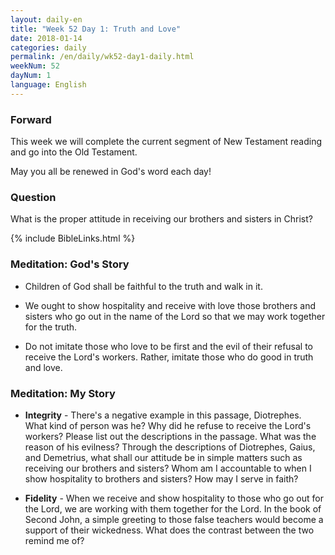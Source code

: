 ```yaml
---
layout: daily-en
title: "Week 52 Day 1: Truth and Love"
date: 2018-01-14 
categories: daily
permalink: /en/daily/wk52-day1-daily.html
weekNum: 52
dayNum: 1
language: English
---
```


### Forward     
This week we will complete the current segment of New Testament reading and go into the Old Testament.

May you all be renewed in God's word each day!

### Question     
What is the proper attitude in receiving our brothers and sisters in Christ?

{% include BibleLinks.html %} 

### Meditation: God's Story   
+ Children of God shall be faithful to the truth and walk in it. 

+ We ought to show hospitality and receive with love those brothers and sisters who go out in the name of the Lord so that we may work together for the truth. 

+ Do not imitate those who love to be first and the evil of their refusal to receive the Lord's workers. Rather, imitate those who do good in truth and love. 

### Meditation: My Story   
+ **Integrity** - There's a negative example in this passage, Diotrephes. What kind of person was he? Why did he refuse to receive the Lord's workers? Please list out the descriptions in the passage. What was the reason of his evilness? Through the descriptions of Diotrephes, Gaius, and Demetrius, what shall our attitude be in simple matters such as receiving our brothers and sisters? Whom am I accountable to when I show hospitality to brothers and sisters? How may I serve in faith? 

+ **Fidelity** - When we receive and show hospitality to those who go out for the Lord, we are working with them together for the Lord. In the book of Second John, a simple greeting to those false teachers would become a support of their wickedness. What does the contrast between the two remind me of?
